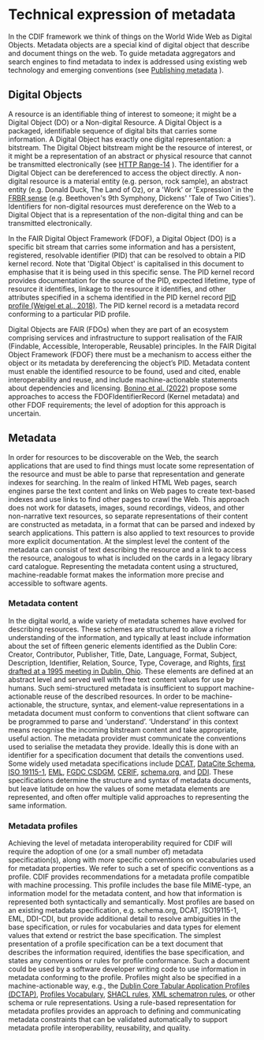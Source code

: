 # Technical expression of metadata
In the CDIF framework we think of things on the World Wide Web as Digital Objects. Metadata objects are a special kind of digital object that describe and document things on the web. To guide metadata aggregators and search engines to find metadata to index is addressed using existing web technology and emerging conventions (see [Publishing metadata](./publishingmetadata.md) ). 

## Digital Objects
A resource is an identifiable thing of interest to someone; it might be a Digital Object (DO) or a Non-digital Resource. A Digital Object is a packaged, identifiable sequence of digital bits that carries some information. A Digital Object has exactly one digital representation: a bitstream. The Digital Object bitstream might be the resource of interest, or it might be a representation of an abstract or physical resource that cannot be transmitted electronically (see [HTTP Range-14](https://en.wikipedia.org/wiki/HTTPRange-14) ). The identifier for a Digital Object can be dereferenced to access the object directly. A non-digital resource is a material entity (e.g. person, rock sample), an abstract entity (e.g. Donald Duck, The Land of Oz), or a 'Work' or 'Expression' in the [FRBR sense](https://www.loc.gov/cds/downloads/FRBR.PDF) (e.g. Beethoven's 9th Symphony, Dickens' 'Tale of Two Cities'). Identifiers for non-digital resources must dereference on the Web to a Digital Object that is a representation of the non-digital thing and can be transmitted electronically.

In the FAIR Digital Object Framework (FDOF), a Digital Object (DO) is a specific bit stream that carries some information and has a persistent, registered, resolvable identifier (PID) that can be resolved to obtain a PID kernel record. Note that 'Digital Object' is capitalised in this document to emphasise that it is being used in this specific sense. The PID kernel record provides documentation for the source of the PID, expected lifetime, type of resource it identifies, linkage to the resource it identifies, and other attributes specified in a schema identified in the PID kernel record [PID profile (Weigel et al., 2018)](https://doi.org/10.15497/RDA00031). The PID kernel record is a metadata record conforming to a particular PID profile.

Digital Objects are FAIR (FDOs) when they are part of an ecosystem comprising services and infrastructure to support realisation of the FAIR (Findable, Accessible, Interoperable, Reusable) principles. In the FAIR Digital Object Framework (FDOF) there must be a mechanism to access either the object or its metadata by dereferencing the object’s PID. Metadata content must enable the identified resource to be found, used and cited, enable interoperability and reuse, and include machine-actionable statements about dependencies and licensing. [Bonino et al. (2022)](https://fairdigitalobjectframework.org/) propose some approaches to access the FDOFIdentifierRecord (Kernel metadata) and other FDOF requirements; the level of adoption for this approach is uncertain.

## Metadata
In order for resources to be discoverable on the Web, the search applications that are used to find things must locate some representation of the resource and must be able to parse that representation and generate indexes for searching. In the realm of linked HTML Web pages, search engines parse the text content and links on Web pages to create text-based indexes and use links to find other pages to crawl the Web. This approach does not work for datasets, images, sound recordings, videos, and other non-narrative text resources, so separate representations of their content are constructed as metadata, in a format that can be parsed and indexed by search applications. This pattern is also applied to text resources to provide more explicit documentation. At the simplest level the content of the metadata can consist of text describing the resource and a link to access the resource, analogous to what is included on the cards in a legacy library card catalogue. Representing the metadata content using a structured, machine-readable format makes the information more precise and accessible to software agents.

### Metadata content
In the digital world, a wide variety of metadata schemes have evolved for describing resources. These schemes are structured to allow a richer understanding of the information, and typically at least include information about the set of fifteen generic elements identified as the Dublin Core: Creator, Contributor, Publisher, Title, Date, Language, Format, Subject, Description, Identifier, Relation, Source, Type, Coverage, and Rights, [first drafted at a 1995 meeting in Dublin, Ohio](https://www.dublincore.org/resources/metadata-basics/). These elements are defined at an abstract level and served well with free text content values for use by humans. Such semi-structured metadata is insufficient to support machine-actionable reuse of the described resources.  In order to be machine-actionable, the structure, syntax, and element-value representations in a metadata document must conform to conventions that client software can be programmed to parse and ‘understand’. ‘Understand’ in this context means recognise the incoming bitstream content and take appropriate, useful action. The metadata provider must communicate the conventions used to serialise the metadata they provide. Ideally this is done with an identifier for a specification document that details the conventions used. Some widely used metadata specifications include [DCAT](https://www.w3.org/TR/vocab-dcat-3/), [DataCite Schema](https://schema.datacite.org/), [ISO 19115-1](https://www.iso.org/standard/53798.html), [EML](https://eml.ecoinformatics.org/), [FGDC CSDGM](https://www.fgdc.gov/metadata/csdgm-standard), [CERIF](https://eurocris.org/eurocris_archive/cerifsupport.org/cerif-in-brief/index.html), [schema.org](https://schema.org/), and [DDI](https://ddialliance.org/Specification/). These specifications determine the structure and syntax of metadata documents, but leave latitude on how the values of some metadata elements are represented, and often offer multiple valid approaches to representing the same information.

### Metadata profiles
Achieving the level of metadata interoperability required for CDIF will require the adoption of one (or a small number of) metadata specification(s), along with more specific conventions on vocabularies used for metadata properties. We refer to such a set of specific conventions as a profile. CDIF provides recommendations for a metadata profile compatible with machine processing. This profile includes the base file MIME-type, an information model for the metadata content, and how that information is represented both syntactically and semantically. Most profiles are based on an existing metadata specification, e.g. schema.org, DCAT, ISO19115-1, EML, DDI-CDI, but provide additional detail to resolve ambiguities in the base specification, or rules for vocabularies and data types for element values that extend or restrict the base specification. The simplest presentation of a profile specification can be a text document that describes the information required, identifies the base specification, and states any conventions or rules for profile conformance. Such a document could be used by a software developer writing code to use information in metadata conforming to the profile. Profiles might also be specified in a machine-actionable way, e.g., the [Dublin Core Tabular Application Profiles (DCTAP)](https://www.dublincore.org/specifications/dctap/), [Profiles Vocabulary](https://www.w3.org/TR/dx-prof/), [SHACL rules](https://www.w3.org/TR/shacl/), [XML schematron rules](https://www.schematron.com/), or other schema or rule representations. Using a rule-based representation for metadata profiles provides an approach to defining and communicating metadata constraints that can be validated automatically to support metadata profile interoperability, reusability, and quality.